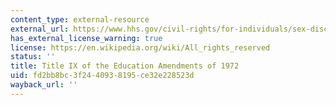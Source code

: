 ```yaml
---
content_type: external-resource
external_url: https://www.hhs.gov/civil-rights/for-individuals/sex-discrimination/title-ix-education-amendments/index.html#:~:text=Title%20IX%20of%20the%20Education%20Amendments%20of%201972%20%28Title%20IX,activity%20receiving%20federal%20financial%20assistance.
has_external_license_warning: true
license: https://en.wikipedia.org/wiki/All_rights_reserved
status: ''
title: Title IX of the Education Amendments of 1972
uid: fd2bb8bc-3f24-4093-8195-ce32e228523d
wayback_url: ''
---
```

